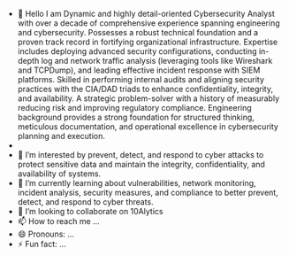 - 👋 Hello I am  Dynamic and highly detail-oriented Cybersecurity Analyst with over a decade of comprehensive experience spanning engineering and cybersecurity. Possesses a robust technical foundation and a proven track record in fortifying organizational infrastructure. Expertise includes deploying advanced security configurations, conducting in-depth log and network traffic analysis (leveraging tools like Wireshark and TCPDump), and leading effective incident response with SIEM platforms. Skilled in performing internal audits and aligning security practices with the CIA/DAD triads to enhance confidentiality, integrity, and availability. A strategic problem-solver with a history of measurably reducing risk and improving regulatory compliance. Engineering background provides a strong foundation for structured thinking, meticulous documentation, and operational excellence in cybersecurity planning and execution.
- 
- 👀 I’m interested by prevent, detect, and respond to cyber attacks to protect sensitive data and maintain the integrity, confidentiality, and availability of systems.
- 🌱 I’m currently learning about vulnerabilities, network monitoring, incident analysis, security measures, and compliance to better prevent, detect, and respond to cyber threats.
- 💞️ I’m looking to collaborate on 10Alytics
- 📫 How to reach me ...
- 😄 Pronouns: ...
- ⚡ Fun fact: ...

<!---
ej5ackson/ej5ackson is a ✨ special ✨ repository because its `README.md` (this file) appears on your GitHub profile.
You can click the Preview link to take a look at your changes.
--->
